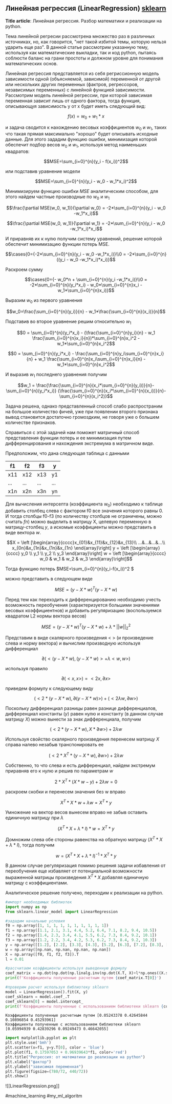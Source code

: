 ## Линейная регрессия (LinearRegression) [sklearn](https://scikit-learn.org/stable/modules/generated/sklearn.linear_model.LinearRegression.html)

**Title article**: Линейная регрессия. Разбор математики и реализации на python.

Тема  линейной регресии рассмотрена множество раз в различных источниках, но,  как говорится, "нет такой избитой темы, которую нельзя ударить еще раз". В данной статье рассмотрим указанную тему, используя как  математические выкладки, так и код python, пытаясь соблюсти баланс на  грани простоты и должном уровне для понимания математических основ.

Линейная регрессия представляется из себя регриссионную модель  зависимости одной (объясняемой, зависимой) переменной от другой или  нескольких других переменных (фактров, регрессоров, независимых  переменных) с линейной функцией зависимости. Рассмотрим модель линейной  регрессии, при которой зависимая переменная зависит лишь от одного  фактора, тогда функция, описывающуя зависимость y от x будет иметь следующий вид: 

$$f(x)=w_0+w_1*x$$

и задача сводится к нахождению весовых коэффициентов $w_0$ и $w_1$, таких что такая прямая максимально "хорошо" будет описывать исходные данные. Для этого зададим функцию ошибки, минимизация которой обеспечит подбор весов $w_0$ и $w_1$, используя метод наименьших квадратов:

$$MSE=\sum_{i=0}^{n}(y_i - f(x_i))^2$$

или подставив уравнение модели

$$MSE=\sum_{i=0}^{n}(y_i - w_0 - w_1*x_i)^2$$

Минимизируем функцию ошибки $MSE$ аналитическим способом, для этого найдем частные производные по $w_0$ и $w_1$

$$\frac{\partial MSE(w_0, w_1)}{\partial w_0} = -2*\sum_{i=0}^{n}(y_i - w_0 -w_1*x_i)$$

$$\frac{\partial MSE(w_0, w_1)}{\partial w_1} = -2*\sum_{i=0}^{n}(y_i - w_0 -w_1*x_i)*x_i$$

И приравняв их к нулю получим систему уравнений, решение которой обеспечит минимизацию функции потерь MSE.

$$\cases{0={-2*\sum_{i=0}^{n}(y_i - w_0 -w_1*x_i)}\\0 = -2*\sum_{i=0}^{n}((y_i - w_0 -w_1*x_i)*x_i)}$$

Раскроем сумму

$$\cases{0={- w_0*n + \sum_{i=0}^{n}(y_i  -w_1*x_i)}\\0 = -2*\sum_{i=0}^{n}(y_i*x_i) - w_0*\sum_{i=0}^{n}x_i -w_1*\sum_{i=0}^{n}x_i)}$$

Выразим $w_0$ из первого уравнения

$$w_0=\frac{\sum_{i=0}^{n}(y_i)}{n} - w_1*\frac{\sum_{i=0}^{n}(x_i)}{n}$$

Подставив во второе уравнение решим относительно $w_1$

$$0 = \sum_{i=0}^{n}(y_i*x_i) - (\frac{\sum_{i=0}^{n}y_i}{n} - w_1 \frac{\sum_{i=0}^{n}x_i}{n})*\sum_{i=0}^{n}x_i^2 - w_1*\sum_{i=0}^{n}x_i^2$$

$$0 = \sum_{i=0}^{n}(y_i*x_i) - \frac{\sum_{i=0}^{n}y_i\sum_{i=0}^{n}x_i}{n} + w_1 \frac{\sum_{i=0}^{n}x_i\sum_{i=0}^{n}x_i}{n} - w_1*\sum_{i=0}^{n}x_i^2$$

И выразив $w_1$ последнего уравнения получим

$$w_1 = \frac{\frac{\sum_{i=0}^{n}(x_i*\sum_{i=0}^{n}(y_i))}{n}-\sum_{i=0}^{n}(y_i*x_i)}
{\frac{\sum_{i=0}^{n}(x_i*\sum_{i=0}^{n}(x_i))}{n}-\sum_{i=0}^{n}(x_i^2)}$$

Задача решена, однако представленный способ слабо распространим на большое количество фичей, уже при появлении второго признака вывод становится достаточно громоздким, не говоря уже о большем количестве признаков.

Справиться с этой задачей нам поможет матричный способ представления функции потерь и ее минимизация путем дифференцирования и нахождения экстремума в матричном виде.

Предположим, что дана следующая таблица с данными

|f1 |f2 |f3 | y |
|---|---|---|---|
|x11|x12|x13|y1 |
|...|...|...|...|
|x1n|x2n|x3n|yn |

Для вычисления интерсепта (коэффициента $w_0$) необходимо к таблице добавить столбец слева с фактором f0 все значения которого равны 0. И тогда столбцы f0-f3 (по количеству столбцов не ограничены, можно считать $fn$) можно выделить в матрицу X, целевую переменную в матрицу-столбец $y$, а искомые коэффициенты можно представить в виде вектора $w$.

$$X = \left [\begin{array}{cccc}x_{01}&x_{11}&x_{12}&x_{13}\\
...&...&...&...\\
x_{0n}&x_{1n}&x_{1n}&x_{1n} \end{array}\right] 
y = \left [\begin{array}{cccc} 
y_0 \\ y_1 \\ y_2 \\ y_3 \end{array}\right]
w = \left [\begin{array}{cccc} 
w_0 & w_1 & w_2 & w_3 \end{array}\right]$$

Тогда функцию потерь $MSE=\sum_{i=0}^{n}(y_i-f(x_i))^2 $

можно представить в следующем виде

$$ MSE=(y-X*w)^T(y-X*w)$$

Перед тем как переходить к дифференцированию необходимо учесть возможность переобучения (характеризуется большими значениями весовых коэффициентнов) и добавить регуляризацию (воспользуемся квадратом L2 нормы вектора весов)

$$ MSE=(y-X*w)^T(y-X*w) + \lambda*||w||_2^2$$

Представим в виде скалярного произведения < > (и произведение слева и норму вектора) и вычислим производную используя дифференциал

$$ \partial(<(y-X*w),(y-X*w)> + \lambda <w, w>)$$

используя правило 

$$ \partial(<x,x>) = <2x,\partial x>$$

приведем формулу к следующему виду

$$(<2*(y-X*w),\partial (y-X*w)>) + (<2\lambda w, \partial w>)$$

Поскольку дифференциал разницы равен разнице дифференциалов, дифференциал константы ($y$) равен нулю и константу (в данном случае матрицу $X$) можно вынести за знак дифференциала, получим

$$(<2*(y-X*w), X*\partial w>) + 2\lambda w$$

Используя свойство скалярного произведения перенесем матрицу $X$ справа налево незабыв транспонировать ее

$$(<2*X^T*(y-X*w), \partial w>)  + 2\lambda w$$

Собственно, то что слева и есть дифференциал, найдем экстремум приравняв его к нулю и решив по параметрам $w$

$$2*X^T*(X*w-y)  + 2\lambda w =0$$

раскроем скобки и перенесем значения без w вправо

$$X^T*X*w  + \lambda w = X^T*y$$

Умножение на вектор весов вынесем вправо не забыв оставить единичную матрицу при $\lambda$

$$(X^T*X  + \lambda*I)*w = X^T*y$$

Домножим слева обе стороны равенства на обратную матрицу $(X^T*X  + \lambda*I)$, тогда получим

$$w = (X^T*X  + \lambda*I)^{-1}*X^T*y$$

В данном случае регуляризация помимо решения задачи избавления от переобучения еще избавляет от потенциальной возможности выраженной матрицы произведения $X^T*X$ добавляя единичную матрицу с коэффициентами.

Аналитическое решение получено, переходим к реализации на python.


```python
#импорт необходимых библиотек
import numpy as np
from sklearn.linear_model import LinearRegression

#зададим начальные условия
f0 = np.array([1, 1, 1, 1, 1, 1, 1, 1, 1, 1])
f1 = np.array([1.1, 2.1, 3.1, 4.4, 5.2, 6.4, 7.1, 8.2, 9.4, 10.5])
f2 = np.array([1.4, 2.3, 3.4, 4.1, 5.5, 6.2, 7.3, 8.4, 9.2, 10.1])
f3 = np.array([1.2, 2.2, 3.4, 4.2, 5.3, 6.2, 7.3, 8.4, 9.2, 10.3])
y = np.array([[1.2], [2.2], [3.3], [4.3], [5.2], [6.3], [7.2], [8.3], [9.3], [10.2]])
w = np.array([np.nan, np.nan, np.nan, np.nan])
X = np.array([f0, f1, f2, f3]).T
l = 0.01

#рассчитаем коэффициенты используя выведенную формулу
coef_matrix = np.dot(np.dot(np.linalg.inv(np.dot(X.T, X)+l*np.ones((X.shape[1], X.shape[1]))), X.T), y)
print(f'Коэффициенты полученные расчетным путем {coef_matrix.T[0]}')

#проверим расчет используя библиотеку sklearn
model = LinearRegression().fit(X, y)
coef_sklearn = model.coef_.T
coef_sklearn[0] = model.intercept_
print(f'Коэффициенты полученные с использованием библиотеки sklearn {coef_sklearn.T[0]}')
```

    Коэффициенты полученные расчетным путем [0.05243378 0.42645844 0.10896854 0.45293961]
    Коэффициенты полученные с использованием библиотеки sklearn [0.05994939 0.42839296 0.09249473 0.46642055]
    


```python
import matplotlib.pyplot as plt
plt.style.use('bmh')
plt.scatter(x=f1, y=y.T[0], color = 'blue')
plt.plot(f1, 0.17597053 + 0.96939643*f1, color='red')
plt.title("Регрессия: от математики до реализации на python")
plt.xlabel("фактор")
plt.ylabel("зависимая переменная")
plt.figure(figsize=(780/72, 440/72))
plt.show()
```


    
![[LinearRegression.png]]

#machine_learning #my_ml_algoritm 